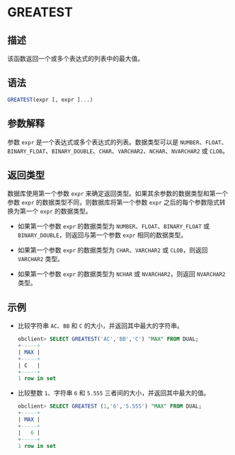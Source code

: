 # GREATEST

## 描述

该函数返回一个或多个表达式的列表中的最大值。

## 语法

```sql
GREATEST(expr [, expr ]...)
```

## 参数解释

参数 `expr` 是一个表达式或多个表达式的列表。数据类型可以是 `NUMBER`、`FLOAT`、`BINARY_FLOAT`、`BINARY_DOUBLE`、`CHAR`、`VARCHAR2`、`NCHAR`、`NVARCHAR2` 或 `CLOB`。

## 返回类型

数据库使用第一个参数 `expr` 来确定返回类型。如果其余参数的数据类型和第一个参数 `expr` 的数据类型不同，则数据库将第一个参数 `expr` 之后的每个参数隐式转换为第一个 `expr` 的数据类型。

* 如果第一个参数 `expr` 的数据类型为 `NUMBER`、`FLOAT`、`BINARY_FLOAT` 或 `BINARY_DOUBLE`，则返回与第一个参数 `expr` 相同的数据类型。

* 如果第一个参数 `expr` 的数据类型为 `CHAR`、`VARCHAR2` 或 `CLOB`，则返回 `VARCHAR2` 类型。

* 如果第一个参数 `expr` 的数据类型为 `NCHAR` 或 `NVARCHAR2`，则返回 `NVARCHAR2` 类型。

## 示例

* 比较字符串 `AC`、`BB` 和 `C` 的大小，并返回其中最大的字符串。

  ```sql
  obclient> SELECT GREATEST('AC','BB','C') "MAX" FROM DUAL;
  +-----+
  | MAX |
  +-----+
  | C   |
  +-----+
  1 row in set
  ```

* 比较整数 `1`、字符串 `6` 和 `5.555` 三者间的大小，并返回其中最大的值。

  ```sql
  obclient> SELECT GREATEST (1,'6','5.555') "MAX" FROM DUAL;
  +-----+
  | MAX |
  +-----+
  |   6 |
  +-----+
  1 row in set
  ```
